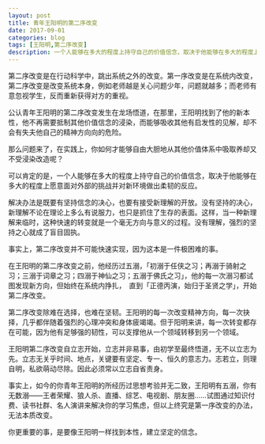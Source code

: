 ```yaml
---
layout: post
title: 青年王阳明的第二序改变
date: 2017-09-01
categories: blog
tags: [王阳明,第二序改变]
description: 一个人能够在多大的程度上持守自己的价值信念，取决于他能够在多大的程度上愿意面对外部的挑战并对新环境做出柔韧的反应。
---
```



第二序改变是在行动科学中，跳出系统之外的改变。第一序改变是在系统内改变，第二序改变是改变系统本身，例如老师越是关心问题少年，问题就越多；而老师有意忽视学生，反而重新获得对方的重视。

公认青年王阳明的第二序改变发生在龙场悟道，在那里，王阳明找到了他的新本性，他不再需要抵制其他价值信念的浸染，而能够吸收其他有启发性的见解，却不会有失夫他自己的精神方向向的危险。

那么问题来了，在实践上，你如何才能够自由大胆地从其他价值体系中吸取养却又不受浸染改造呢？

可以肯定的是，一个人能够在多大的程度上持守自己的价值信念，取决于他能够在多大的程度上愿意面对外部的挑战并对新环境做出柔韧的反应。

解决办法是既要有坚持信念的决心，也要有接受新理解的开放。没有坚持的决心，新理解不论在理论上多么有说服力，也只是抓住了生存的表面。这样，当一种新理解来临时，这种快速的转变就是一个毫无方向与意义的过程。没有理解，强烈的坚持之心就成了盲目固执。

事实上，第二序改变并不可能快速实现，因为这本是一件极困难的事。

在王阳明的第二序改变之前，他经历过五溺，「初溺于任侠之习；再溺于骑射之习；三溺于词章之习；四溺于神仙之习；五溺于佛氏之习」，他的每一次溺习都试图发现新方向，但始终在系统内挣扎，　直到「正德丙演，始归于圣贤之学」，开始第二序改变。

第二序改变除难在选择，也难在坚韧。王阳明的每一次改变精神方向，每一次抉择，几乎都伴随着强烈的心理冲突和身体疲竭竭。但于阳明来讲，每一次转变都存在可能，因为他有足够强的韧性，可以支撑他从一个领域转移到另一个领域。

王阳明第二序改变自立志开始，立志并非易事，由初学至最终悟道，无不以立志为先。立志无关乎时间、地点，关键要有坚定、专一、恒久的意志力。志若立，则理自明，私欲萌动尽除。因此必须常以立志自省责身。

事实上，如今的你青年王阳明的所经历过思想考验并无二致，王阳明有五溺，你有无数溺——王者荣耀、狼人杀、直播、综艺、电视剧、朋友圈……试图通过知识付费、读书社群、名人演讲来解决你的学习焦虑，但以上终究是第一序改变的办法，无法本质改变。

你更重要的事，是要像王阳明一样找到本性，建立坚定的信念。



